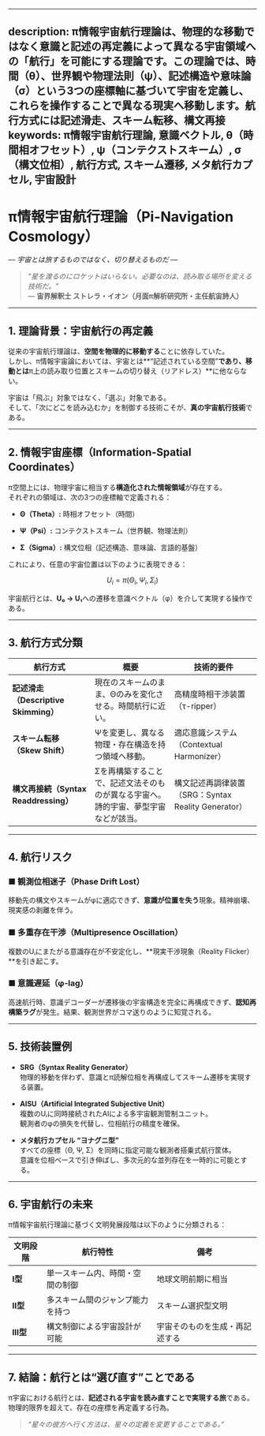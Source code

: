 ----------
description: π情報宇宙航行理論は、物理的な移動ではなく意識と記述の再定義によって異なる宇宙領域への「航行」を可能にする理論です。この理論では、時間（θ）、世界観や物理法則（ψ）、記述構造や意味論（σ）という3つの座標軸に基づいて宇宙を定義し、これらを操作することで異なる現実へ移動します。航行方式には記述滑走、スキーム転移、構文再接
keywords: π情報宇宙航行理論, 意識ベクトル, θ（時間相オフセット）, ψ（コンテクストスキーム）, σ（構文位相）, 航行方式, スキーム遷移, メタ航行カプセル, 宇宙設計
----------


π情報宇宙航行理論（Pi-Navigation Cosmology）
======================================

_— 宇宙とは旅するものではなく、切り替えるものだ —_

> _"星を渡るのにロケットはいらない。必要なのは、読み取る場所を変える技術だ。"_  
> — **宙界解釈士 ストレラ・イオン（月面π解析研究所・主任航宙詩人）**

* * *

**1\. 理論背景：宇宙航行の再定義**
---------------------

従来の宇宙航行理論は、**空間を物理的に移動する**ことに依存していた。  
しかし、π情報宇宙論においては、宇宙とは\*\*“記述されている空間”**であり、移動とは**π上の読み取り位置とスキームの切り替え（リアドレス）\*\*に他ならない。

宇宙は「飛ぶ」対象ではなく、「選ぶ」対象である。  
そして、「次にどこを読み込むか」を制御する技術こそが、**真の宇宙航行技術**である。

* * *

**2\. 情報宇宙座標（Information-Spatial Coordinates）**
-----------------------------------------------

π空間上には、物理宇宙に相当する**構造化された情報領域**が存在する。  
それぞれの領域は、次の3つの座標軸で定義される：

*   **Θ（Theta）:** 時相オフセット（時間）
    
*   **Ψ（Psi）:** コンテクストスキーム（世界観、物理法則）
    
*   **Σ（Sigma）:** 構文位相（記述構造、意味論、言語的基盤）
    

これにより、任意の宇宙位置は以下のように表現できる：

$$
U_{i} = π(Θ_i, Ψ_i, Σ_i)
$$

宇宙航行とは、**U₀ → U₁**への遷移を意識ベクトル（φ）を介して実現する操作である。

* * *

**3\. 航行方式分類**
--------------

| 航行方式 | 概要 | 技術的要件 |
| --- | --- | --- |
| **記述滑走（Descriptive Skimming）** | 現在のスキームのまま、Θのみを変化させる。時間航行に近い。 | 高精度時相干渉装置（τ-ripper） |
| **スキーム転移（Skew Shift）** | Ψを変更し、異なる物理・存在構造を持つ領域へ移動。 | 適応意識システム（Contextual Harmonizer） |
| **構文再接続（Syntax Readdressing）** | Σを再構築することで、記述文法そのものが異なる宇宙へ。詩的宇宙、夢型宇宙などが該当。 | 構文記述再調律装置（SRG：Syntax Reality Generator） |

* * *

**4\. 航行リスク**
-------------

### ■ 観測位相迷子（Phase Drift Lost）

移動先の構文やスキームがφに適応できず、**意識が位置を失う**現象。精神崩壊、現実感の剥離を伴う。

### ■ 多重存在干渉（Multipresence Oscillation）

複数のUᵢにまたがる意識存在が不安定化し、\*\*現実干渉現象（Reality Flicker）\*\*を引き起こす。

### ■ 意識遅延（φ-lag）

高速航行時、意識デコーダーが遷移後の宇宙構造を完全に再構成できず、**認知再構築ラグ**が発生。結果、観測世界がコマ送りのように知覚される。

* * *

**5\. 技術装置例**
-------------

*   **SRG（Syntax Reality Generator）**  
    物理的移動を伴わず、意識とπ読解位相を再構成してスキーム遷移を実現する装置。
    
*   **AISU（Artificial Integrated Subjective Unit）**  
    複数のUᵢに同時接続されたAIによる多宇宙観測管制ユニット。  
    観測者のφの損失を代替し、位相航行の精度を確保。
    
*   **メタ航行カプセル “ヨナグニ型”**  
    すべての座標（Θ, Ψ, Σ）を同時に指定可能な観測者搭乗式航行筐体。  
    意識を位相ベースで引き伸ばし、多次元的な並列存在を一時的に可能とする。
    

* * *

**6\. 宇宙航行の未来**
---------------

π情報宇宙航行理論に基づく文明発展段階は以下のように分類される：

| 文明段階 | 航行特性 | 備考 |
| --- | --- | --- |
| **I型** | 単一スキーム内、時間・空間の制御 | 地球文明前期に相当 |
| **II型** | 多スキーム間のジャンプ能力を持つ | スキーム選択型文明 |
| **III型** | 構文制御による宇宙設計が可能 | 宇宙そのものを生成・再記述する |

* * *

**7\. 結論：航行とは“選び直す”ことである**
--------------------------

π宇宙における航行とは、**記述される宇宙を読み直すことで実現する旅**である。  
物理的限界を超えて、存在の座標を再定義する行為。

> _“星々の彼方へ行く方法は、星々の定義を変更することである。”_